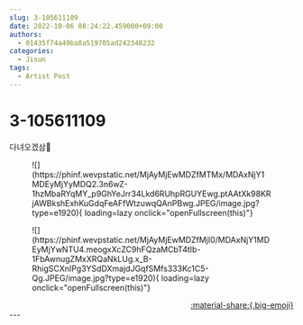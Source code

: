 ```yaml
---
slug: 3-105611109
date: 2022-10-06 08:24:22.459000+09:00
authors:
  - 01435f74a49ba8a519705ad242348232
categories:
  - Jisun
tags:
  - Artist Post
---
```


# 3-105611109

<div class="post-container" markdown="1">
<div class="content-container md-sidebar__scrollwrap" markdown="1">

다녀오겠삼🌝
<figure markdown="1">
![](https://phinf.wevpstatic.net/MjAyMjEwMDZfMTMx/MDAxNjY1MDEyMjYyMDQ2.3n6wZ-1hzMbaRYqMY_p9GhYeJrr34Lkd6RUhpRGUYEwg.ptAAtXk98KRjAWBkshExhKuGdqFeAFfWtzuwqQAnPBwg.JPEG/image.jpg?type=e1920){ loading=lazy onclick="openFullscreen(this)"}
</figure>

<figure markdown="1">
![](https://phinf.wevpstatic.net/MjAyMjEwMDZfMjI0/MDAxNjY1MDEyMjYwNTU4.meogxXcZC9hFQzaMCbT4tIb-1FbAwnugZMxXRQaNkLUg.x_B-RhigSCXnIPg3YSdDXmajdJGqfSMfs333Kc1C5-Qg.JPEG/image.jpg?type=e1920){ loading=lazy onclick="openFullscreen(this)"}
</figure>


</div>
</div>

<div style="text-align: right;" markdown="1">
<a href="https://weverse.io/fromis9/artist/3-105611109" style="text-align: right;">:material-share:{.big-emoji}</a>
</div>
---
